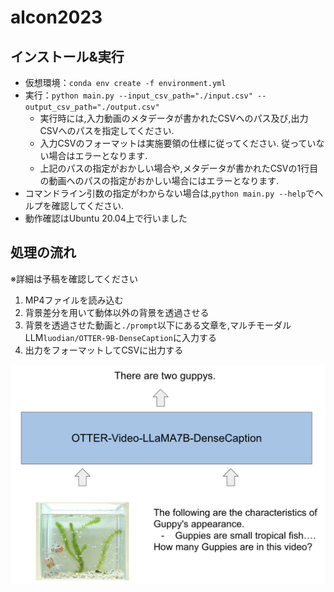 # alcon2023
## インストール&実行
- 仮想環境：`conda env create -f environment.yml`
- 実行：`python main.py --input_csv_path="./input.csv" --output_csv_path="./output.csv"`
  - 実行時には,入力動画のメタデータが書かれたCSVへのパス及び,出力CSVへのパスを指定してください.
  - 入力CSVのフォーマットは実施要領の仕様に従ってください. 従っていない場合はエラーとなります.
  - 上記のパスの指定がおかしい場合や,メタデータが書かれたCSVの1行目の動画へのパスの指定がおかしい場合にはエラーとなります.
- コマンドライン引数の指定がわからない場合は,`python main.py --help`でヘルプを確認してください.
- 動作確認はUbuntu 20.04上で行いました

## 処理の流れ
※詳細は予稿を確認してください
1. MP4ファイルを読み込む
2. 背景差分を用いて動体以外の背景を透過させる
3. 背景を透過させた動画と`./prompt`以下にある文章を,マルチモーダルLLM`luodian/OTTER-9B-DenseCaption`に入力する
4. 出力をフォーマットしてCSVに出力する

![architecture](./architecture.png)
